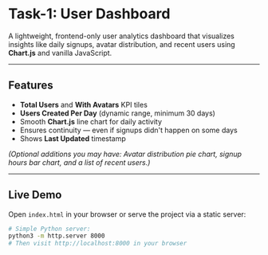 # Task-1: User Dashboard

A lightweight, frontend-only user analytics dashboard that visualizes insights like daily signups, avatar distribution, and recent users using **Chart.js** and vanilla JavaScript.

---

##  Features

- **Total Users** and **With Avatars** KPI tiles
- **Users Created Per Day** (dynamic range, minimum 30 days)
- Smooth **Chart.js** line chart for daily activity
- Ensures continuity — even if signups didn't happen on some days
- Shows **Last Updated** timestamp

*(Optional additions you may have: Avatar distribution pie chart, signup hours bar chart, and a list of recent users.)*

---

##  Live Demo

Open `index.html` in your browser or serve the project via a static server:
```bash
# Simple Python server:
python3 -m http.server 8000
# Then visit http://localhost:8000 in your browser
